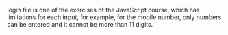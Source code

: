 login file is one of the exercises of the JavaScript course, which has limitations for each input, for example, for the mobile number, only numbers can be entered and it cannot be more than 11 digits.
